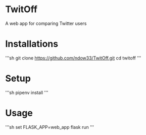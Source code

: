 # TwitOff
A web app for comparing Twitter users

# Installations

'''sh
git clone https://github.com/ndow33/TwitOff.git
cd twitoff
'''

# Setup 

'''sh
pipenv install
'''

# Usage 
'''sh
set FLASK_APP=web_app
flask run
'''